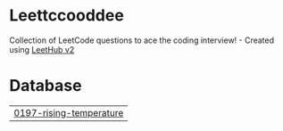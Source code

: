 # Leettccooddee
Collection of LeetCode questions to ace the coding interview! - Created using [LeetHub v2](https://github.com/arunbhardwaj/LeetHub-2.0)


# Database
|  |
| ------- |
| [0197-rising-temperature](https://github.com/gimgit/Leettccooddee/tree/master/0197-rising-temperature) |
